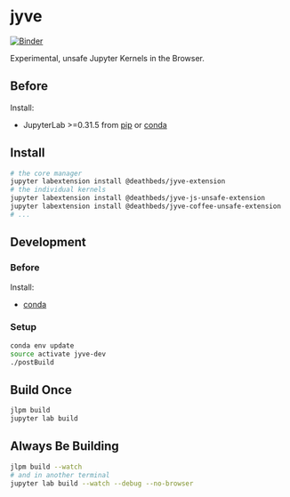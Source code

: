 # jyve

[![Binder](https://mybinder.org/badge.svg)](https://mybinder.org/v2/gh/deathbeds/jyve/master?urlpath=lab/tree/notebooks/index.ipynb)

Experimental, unsafe Jupyter Kernels in the Browser.


## Before
Install:
* JupyterLab >=0.31.5 from [pip](https://pypi.io/project/jupyterlab) or
  [conda](https://anaconda.org/conda-forge/jupyterlab)

## Install
```bash
# the core manager
jupyter labextension install @deathbeds/jyve-extension
# the individual kernels
jupyter labextension install @deathbeds/jyve-js-unsafe-extension
jupyter labextension install @deathbeds/jyve-coffee-unsafe-extension
# ...
```

## Development

### Before
Install:
- [conda](https://conda.io/docs/user-guide/install/download.html)


### Setup
```bash
conda env update
source activate jyve-dev
./postBuild
```

## Build Once
```bash
jlpm build
jupyter lab build
```

## Always Be Building
```bash
jlpm build --watch
# and in another terminal
jupyter lab build --watch --debug --no-browser
```
